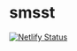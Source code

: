 # smsst


[![Netlify Status](https://api.netlify.com/api/v1/badges/b7006f0a-5feb-4b6d-a50d-842872ee0a2a/deploy-status)](https://app.netlify.com/sites/smsst/deploys)
